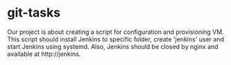 # git-tasks
Our project is about creating a script for configuration and provisioning VM. This script should install Jenkins to specific folder, create 'jenkins' user and start Jenkins using systemd. Also, Jenkins should be closed by nginx and available at http://jenkins.
